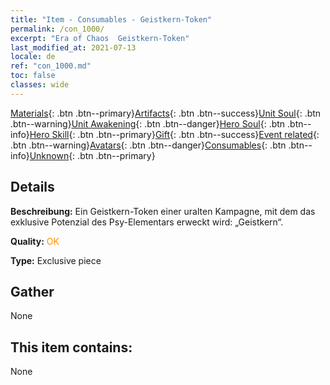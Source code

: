```yaml
---
title: "Item - Consumables - Geistkern-Token"
permalink: /con_1000/
excerpt: "Era of Chaos  Geistkern-Token"
last_modified_at: 2021-07-13
locale: de
ref: "con_1000.md"
toc: false
classes: wide
---
```

 [Materials](/ItemsDE/){: .btn .btn--primary}[Artifacts](/ItemsDE/Artifacts/){: .btn .btn--success}[Unit Soul](/ItemsDE/UnitSoul/){: .btn .btn--warning}[Unit Awakening](/ItemsDE/UnitAwakening/){: .btn .btn--danger}[Hero Soul](/ItemsDE/HeroSoul/){: .btn .btn--info}[Hero Skill](/ItemsDE/HeroSkill/){: .btn .btn--primary}[Gift](/ItemsDE/Gift/){: .btn .btn--success}[Event related](/ItemsDE/Events/){: .btn .btn--warning}[Avatars](/ItemsDE/Avatars/){: .btn .btn--danger}[Consumables](/ItemsDE/Consumables/){: .btn .btn--info}[Unknown](/ItemsDE/Unknown/){: .btn .btn--primary}

## Details
 **Beschreibung:** Ein Geistkern-Token einer uralten Kampagne, mit dem das exklusive Potenzial des Psy-Elementars erweckt wird: „Geistkern“.

 **Quality:** <span style="color: #FF8C00">OK</span>

 **Type:** Exclusive piece

## Gather

  None

## This item contains:

  None

